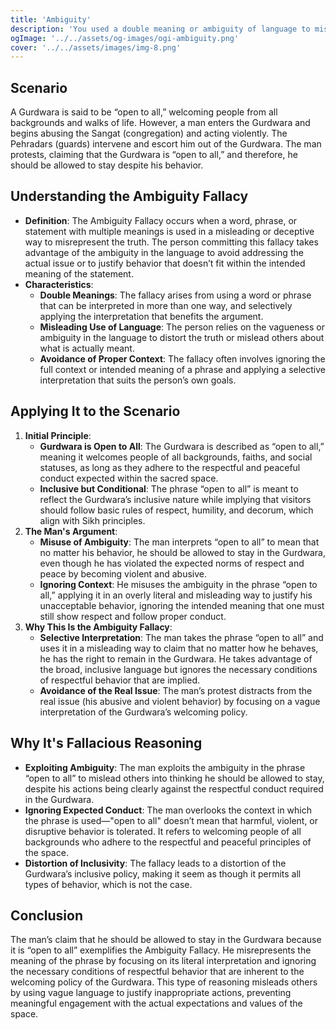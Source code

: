 ```yaml
---
title: 'Ambiguity'
description: 'You used a double meaning or ambiguity of language to mislead or misrepresent the truth.'
ogImage: '../../assets/og-images/ogi-ambiguity.png'
cover: '../../assets/images/img-8.png'
---
```


## Scenario

A Gurdwara is said to be “open to all,” welcoming people from all backgrounds and walks of life. However, a man enters the Gurdwara and begins abusing the Sangat (congregation) and acting violently. The Pehradars (guards) intervene and escort him out of the Gurdwara. The man protests, claiming that the Gurdwara is “open to all,” and therefore, he should be allowed to stay despite his behavior.

## Understanding the Ambiguity Fallacy

* **Definition**: The Ambiguity Fallacy occurs when a word, phrase, or statement with multiple meanings is used in a misleading or deceptive way to misrepresent the truth. The person committing this fallacy takes advantage of the ambiguity in the language to avoid addressing the actual issue or to justify behavior that doesn’t fit within the intended meaning of the statement.
* **Characteristics**:
    * **Double Meanings**: The fallacy arises from using a word or phrase that can be interpreted in more than one way, and selectively applying the interpretation that benefits the argument.
    * **Misleading Use of Language**: The person relies on the vagueness or ambiguity in the language to distort the truth or mislead others about what is actually meant.
    * **Avoidance of Proper Context**: The fallacy often involves ignoring the full context or intended meaning of a phrase and applying a selective interpretation that suits the person’s own goals.

## Applying It to the Scenario

1. **Initial Principle**:
    * **Gurdwara is Open to All**: The Gurdwara is described as “open to all,” meaning it welcomes people of all backgrounds, faiths, and social statuses, as long as they adhere to the respectful and peaceful conduct expected within the sacred space.
    * **Inclusive but Conditional**: The phrase “open to all” is meant to reflect the Gurdwara’s inclusive nature while implying that visitors should follow basic rules of respect, humility, and decorum, which align with Sikh principles.
2. **The Man's Argument**:
    * **Misuse of Ambiguity**: The man interprets “open to all” to mean that no matter his behavior, he should be allowed to stay in the Gurdwara, even though he has violated the expected norms of respect and peace by becoming violent and abusive.
    * **Ignoring Context**: He misuses the ambiguity in the phrase “open to all,” applying it in an overly literal and misleading way to justify his unacceptable behavior, ignoring the intended meaning that one must still show respect and follow proper conduct.
3. **Why This Is the Ambiguity Fallacy**:
    * **Selective Interpretation**: The man takes the phrase “open to all” and uses it in a misleading way to claim that no matter how he behaves, he has the right to remain in the Gurdwara. He takes advantage of the broad, inclusive language but ignores the necessary conditions of respectful behavior that are implied.
    * **Avoidance of the Real Issue**: The man’s protest distracts from the real issue (his abusive and violent behavior) by focusing on a vague interpretation of the Gurdwara’s welcoming policy.

## Why It's Fallacious Reasoning

* **Exploiting Ambiguity**: The man exploits the ambiguity in the phrase “open to all” to mislead others into thinking he should be allowed to stay, despite his actions being clearly against the respectful conduct required in the Gurdwara.
* **Ignoring Expected Conduct**: The man overlooks the context in which the phrase is used—"open to all" doesn’t mean that harmful, violent, or disruptive behavior is tolerated. It refers to welcoming people of all backgrounds who adhere to the respectful and peaceful principles of the space.
* **Distortion of Inclusivity**: The fallacy leads to a distortion of the Gurdwara’s inclusive policy, making it seem as though it permits all types of behavior, which is not the case.

## Conclusion

The man’s claim that he should be allowed to stay in the Gurdwara because it is “open to all” exemplifies the Ambiguity Fallacy. He misrepresents the meaning of the phrase by focusing on its literal interpretation and ignoring the necessary conditions of respectful behavior that are inherent to the welcoming policy of the Gurdwara. This type of reasoning misleads others by using vague language to justify inappropriate actions, preventing meaningful engagement with the actual expectations and values of the space.
